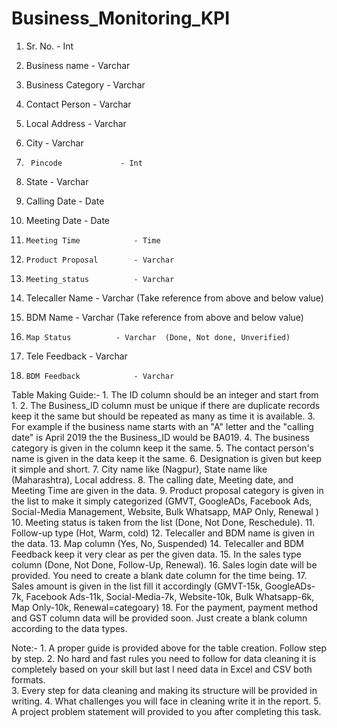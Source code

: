 # Business_Monitoring_KPI


1.	Sr. No. 			- Int

2.	Business name			- Varchar

3.	Business Category		- Varchar

4.	Contact Person			- Varchar

5.	Local Address			- Varchar

6. 	City			   	- Varchar

7.      Pincode				- Int

8. 	State				- Varchar

9. 	Calling Date			- Date

10.	Meeting Date			- Date

11. 	Meeting Time			- Time

12. 	Product Proposal		- Varchar  

13. 	Meeting_status			- Varchar

14.	Telecaller Name			- Varchar  (Take reference from above and below value)

15.	BDM Name			- Varchar  (Take reference from above and below value)

16. 	Map Status			- Varchar  (Done, Not done, Unverified)	

17.	Tele Feedback			- Varchar

18. 	BDM Feedback			- Varchar




Table Making Guide:-
	1.  The ID column should be an integer and start from 1.
	2.  The Business_ID column must be unique if there are duplicate records keep it the same but should be repeated as many as time it is available.
	3.  For example if the business name starts with an "A" letter and the "calling date" is April 2019 the the Business_ID would be BA019.
	4.  The business category is given in the column keep it the same.
	5.  The contact person's name is given in the data keep it the same.
	6.  Designation is given but keep it simple and short.
	7.  City name like (Nagpur), State name like (Maharashtra), Local address.
	8.  The calling date, Meeting date, and Meeting Time are given in the data.
	9.  Product proposal category is given in the list to make it simply categorized (GMVT, GoogleADs, Facebook Ads, Social-Media Management, Website, Bulk Whatsapp, MAP Only, Renewal )
	10. Meeting status is taken from the list (Done, Not Done, Reschedule).
	11. Follow-up type (Hot, Warm, cold)
	12. Telecaller and BDM name is given in the data.
	13. Map column (Yes, No, Suspended)
	14. Telecaller and BDM Feedback keep it very clear as per the given data.
	15. In the sales type column (Done, Not Done, Follow-Up, Renewal).
	16. Sales login date will be provided. You need to create a blank date column for the time being.
	17. Sales amount is given in the list fill it accordingly (GMVT-15k, GoogleADs-7k, Facebook Ads-11k, Social-Media-7k, Website-10k, Bulk Whatsapp-6k, Map Only-10k, Renewal=categoary)
	18. For the payment, payment method and GST column data will be provided soon. Just create a blank column according to the data types.
	


Note:- 
	1. A proper guide is provided above for the table creation. Follow step by step.
	2. No hard and fast rules you need to follow for data cleaning it is completely based on your skill but last I need data in Excel and CSV both formats.  
	3. Every step for data cleaning and making its structure will be provided in writing.
	4. What challenges you will face in cleaning write it in the report.
	5. A project problem statement will provided to you after completing this task.
	


		
		
 











